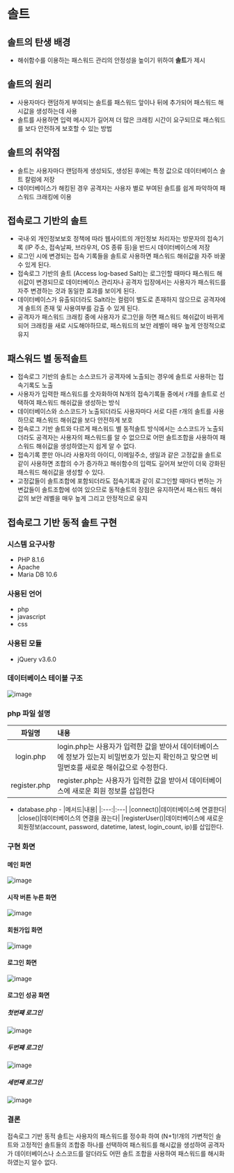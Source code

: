 # 솔트
## 솔트의 탄생 배경
- 해쉬함수를 이용하는 패스워드 관리의 안정성을 높이기 위하여 **솔트**가 제시
## 솔트의 원리
- 사용자마다 랜덤하게 부여되는 솔트를 패스워드 앞이나 뒤에 추가되어 패스워드 해시값을 생성하는데 사용
- 솔트를 사용하면 입력 메시지가 길어져 더 많은 크래킹 시간이 요구되므로 패스워드를 보다 안전하게 보호할 수 있는 방법
## 솔트의 취약점
- 솔트는 사용자마다 랜덤하게 생성되도, 생성된 후에는 특정 값으로 데이터베이스 솔트 칼럼에 저장
- 데이터베이스가 해킹된 경우 공격자는 사용자 별로 부여된 솔트를 쉽게 파악하여 패스워드 크래킹에 이용
## 접속로그 기반의 솔트
- 국내·외 개인정보보호 정책에 따라 웹사이트의 개인정보 처리자는 방문자의 접속기록 (IP 주소, 접속날짜, 브라우저, OS 종류 등)을 반드시 데이터베이스에 저장
- 로그인 시에 변경되는 접속 기록들을 솔트로 사용하면 패스워드 해쉬값을 자주 바꿀 수 있게 된다.
- 접속로그 기반의 솔트 (Access log-based Salt)는 로그인할 때마다 패스워드 해쉬값이 변경되므로 데이터베이스 관리자나 공격자 입장에서는 사용자가 패스워드를 자주 변경하는 것과 동일한 효과를 보이게 된다.
- 데이터베이스가 유출되더라도 Salt라는 컬럼이 별도로 존재하지 않으므로 공격자에게 솔트의 존재 및 사용여부를 감출 수 있게 된다.
- 공격자가 패스워드 크래킹 중에 사용자가 로그인을 하면 패스워드 해쉬값이 바뀌게 되어 크래킹을 새로 시도해야하므로, 패스워드의 보안 레벨이 매우 높게 안정적으로 유지
## 패스워드 별 동적솔트
- 접속로그 기반의 솔트는 소스코드가 공격자에 노출되는 경우에 솔트로 사용하는 접속기록도 노출
- 사용자가 입력한 패스워드를 숫자화하여 N개의 접속기록들 중에서 r개를 솔트로 선택하여 패스워드 해쉬값을 생성하는 방식
- 데이터베이스와 소스코드가 노출되더라도 사용자마다 서로 다른 r개의 솔트를 사용하므로 패스워드 해쉬값을 보다 안전하게 보호
- 접속로그 기반 솔트와 다르게 패스워드 별 동적솔트 방식에서는 소스코드가 노출되더라도 공격자는 사용자의 패스워드를 알 수 없으므로 어떤 솔트조합을 사용하여 패스워드 해쉬값을 생성하였는지 쉽게 알 수 없다.
- 접속기록 뿐만 아니라 사용자의 아이디, 이메일주소, 생일과 같은 고정값을 솔트로 같이 사용하면 조합의 수가 증가하고 해쉬함수의 입력도 길어져 보안이 더욱 강화된 패스워드 해쉬값을 생성할 수 있다.
- 고정값들이 솔트조합에 포함되더라도 접속기록과 같이 로그인할 때마다 변하는 가변값들이 솔트조합에 섞여 있으므로 동적솔트의 장점은 유지하면서 패스워드 해쉬값의 보안 레벨을 매우 높게 그리고 안정적으로 유지
## 접속로그 기반 동적 솔트 구현
### 시스템 요구사항
- PHP 8.1.6
- Apache
- Maria DB 10.6
### 사용된 언어
- php
- javascript
- css
### 사용된 모듈
- jQuery v3.6.0
### 데이터베이스 테이블 구조
![image](https://user-images.githubusercontent.com/46277114/185273825-972f180a-6b9a-48e1-9f1a-c336ae997c3e.png)
### php 파일 설명
|파일명|내용|
|:---:|:---|
|login.php|login.php는 사용자가 입력한 값을 받아서 데이터베이스에 정보가 있는지 비밀번호가 있는지 확인하고 맞으면 비밀번호를 새로운 해쉬값으로 수정한다.|
|register.php|register.php는 사용자가 입력한 값을 받아서 데이터베이스에 새로운 회원 정보를 삽입한다|

- database.php - 
|메서드|내용|
|:---:|:---|
|connect()|데이터베이스에 연결한다|
|close()|데이터베이스의 연결을 끊는다|
|registerUser()|데이터베이스에 새로운 회원정보(account, password, datetime, latest, login_count, ip)를 삽입한다.

### 구현 화면
#### 메인 화면
![image](https://user-images.githubusercontent.com/46277114/185273916-5008da28-b025-45cb-a66e-285563205f78.png)
#### 시작 버튼 누른 화면
![image](https://user-images.githubusercontent.com/46277114/185273984-b2a2cbf1-cb1b-4618-bc8f-9176fc7e0e6f.png)
#### 회원가입 화면
![image](https://user-images.githubusercontent.com/46277114/185274029-3d3ec5a7-2fc0-4126-87de-433e3086cdb0.png)
#### 로그인 화면
![image](https://user-images.githubusercontent.com/46277114/185274082-9aa3d9cb-defb-405e-a8df-2c0946e4240f.png)
#### 로그인 성공 화면
##### 첫번째 로그인
![image](https://user-images.githubusercontent.com/46277114/185274159-b939b9e3-172d-430e-8213-445e3a9d1dd5.png)
##### 두번째 로그인
![image](https://user-images.githubusercontent.com/46277114/185274217-ef96c290-5d4a-4d0f-a712-6dcc20e663d5.png)
##### 세번째 로그인
![image](https://user-images.githubusercontent.com/46277114/185274276-54c5c8c0-5c4e-40a5-9c31-7de75e9b04bb.png)
### 결론
접속로그 기반 동적 솔트는 사용자의 패스워드를 정수화 하여 (N+1)!개의 가변적인 솔트와 고정적인 솔트들의 조합중 하나를 선택하여 패스워드를 해시값을 생성하여 공격자가 데이터베이스나 소스코드를 알더라도 어떤 솔트 조합을 사용하여 패스워드를 해시화 하였는지 알수 없다.




